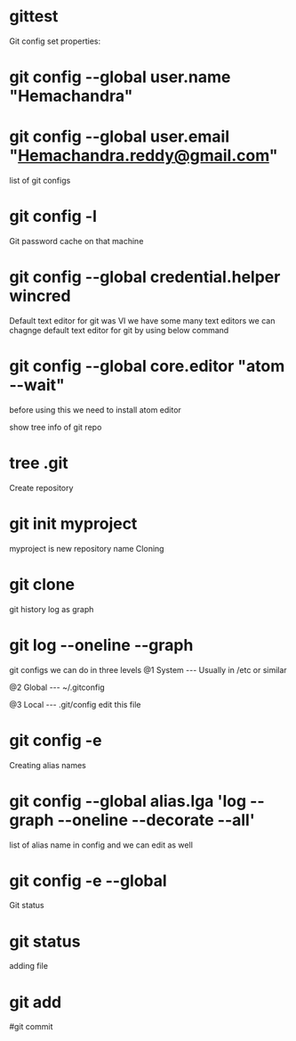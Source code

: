 # gittest
Git config set properties:
# git config --global user.name "Hemachandra"
# git config --global user.email "Hemachandra.reddy@gmail.com"
list of git configs
# git config -l
Git password cache on that machine
# git config --global credential.helper wincred
Default text editor for git was VI we have some many text editors
we can chagnge default text editor for git by using below command
# git config --global core.editor "atom --wait"
before using this we need to install atom editor

show tree info of git repo
# tree .git
Create repository
# git init myproject
myproject is new repository name
Cloning
# git clone <repo URL>
git history log as graph
# git log --oneline --graph
git configs we can do in three levels
@1 System --- Usually in /etc or similar

@2 Global --- ~/.gitconfig

@3 Local --- .git/config
edit this file
# git config -e
Creating alias names
# git config --global alias.lga 'log --graph --oneline --decorate --all'

list of alias name in config and we can edit as well
# git config -e --global 
Git status
# git status

adding file
# git add <filename>

#git commit

